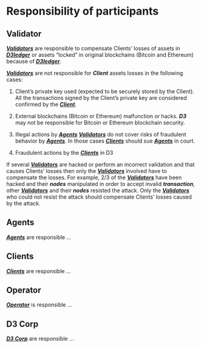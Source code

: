 # Responsibility of participants

## Validator

[**_Validators_**](https://github.com/alexeymaklakov/D3-wiki/blob/master/docs/validators.md "Validators of D3") are responsible to compensate Clients’ losses of assets in [**_D3ledger_**](https://github.com/alexeymaklakov/D3-wiki/blob/master/docs/dlt.md "D3 Ledger") or assets “locked” in original blockchains (Bitcoin and Ethereum) because of [**_D3ledger_**](https://github.com/alexeymaklakov/D3-wiki/blob/master/docs/dlt.md "D3 Ledger").

[**_Validators_**](https://github.com/alexeymaklakov/D3-wiki/blob/master/docs/validators.md "Validators of D3") are not responsible for **_Client_** assets losses in the following cases:
  
  1) Client’s private key used (expected to be securely stored by the Client). 
  All the transactions signed by the Client’s private key are considered confirmed by the [**_Client_**](https://github.com/alexeymaklakov/D3-wiki/blob/master/docs/clients.md "Clients of D3"). 
  
  2) External blockchains (Bitcoin or Ethereum) malfunction or hacks. 
  **_D3_** may not be responsible for Bitcoin or Ethereum blockchain security.
  
  3) Illegal actions by [**_Agents_**](https://github.com/alexeymaklakov/D3-wiki/blob/master/docs/agents.md "Agents of D3")
  [**_Validators_**](https://github.com/alexeymaklakov/D3-wiki/blob/master/docs/validators.md "Validators of D3") do not cover risks of fraudulent behavior by [**_Agents_**](https://github.com/alexeymaklakov/D3-wiki/blob/master/docs/agents.md "Agents of D3"). In those cases [**_Clients_**](https://github.com/alexeymaklakov/D3-wiki/blob/master/docs/clients.md "Clients of D3") should sue [**_Agents_**](https://github.com/alexeymaklakov/D3-wiki/blob/master/docs/agents.md "Agents of D3") in court.
  
  4) Fraudulent actions by the [**_Clients_**](https://github.com/alexeymaklakov/D3-wiki/blob/master/docs/clients.md "Clients of D3") in D3

If several [**_Validators_**](https://github.com/alexeymaklakov/D3-wiki/blob/master/docs/validators.md "Validators of D3") are hacked or perform an incorrect validation and that causes Clients’ losses then only the [**_Validators_**](https://github.com/alexeymaklakov/D3-wiki/blob/master/docs/validators.md "Validators of D3") involved have to compensate the losses. For example, 2/3 of the [**_Validators_**](https://github.com/alexeymaklakov/D3-wiki/blob/master/docs/validators.md "Validators of D3") have been hacked and their **_nodes_** manipulated in order to accept invalid **_transaction_**, other [**_Validators_**](https://github.com/alexeymaklakov/D3-wiki/blob/master/docs/validators.md "Validators of D3") and their **_nodes_** resisted the attack. Only the [**_Validators_**](https://github.com/alexeymaklakov/D3-wiki/blob/master/docs/validators.md "Validators of D3") who could not resist the attack should compensate Clients’ losses caused by the attack.

## Agents

[**_Agents_**](https://github.com/alexeymaklakov/D3-wiki/blob/master/docs/agents.md "Agents of D3") are responsible ...

## Clients

[**_Clients_**](https://github.com/alexeymaklakov/D3-wiki/blob/master/docs/clients.md "Clients of D3") are responsible ...

## Operator

[**_Operator_**](https://github.com/alexeymaklakov/D3-wiki/blob/master/docs/operator.md "Operator of D3") is responsible ...

## D3 Corp

[**_D3 Corp_**](https://github.com/alexeymaklakov/D3-wiki/blob/master/docs/d3corp.md "D3 Corp") are responsible ...
